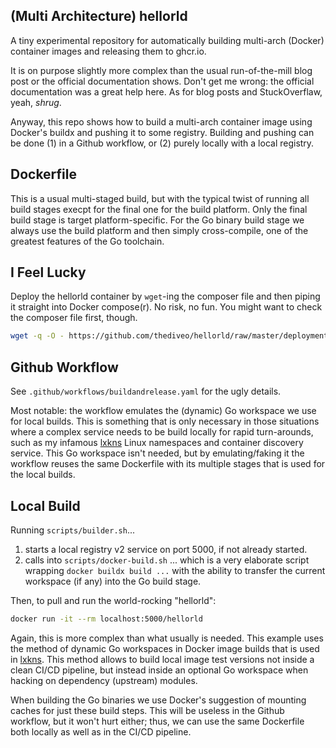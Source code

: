 ## (Multi Architecture) hellorld

A tiny experimental repository for automatically building multi-arch (Docker)
container images and releasing them to ghcr.io.

It is on purpose slightly more complex than the usual run-of-the-mill blog post
or the official documentation shows. Don't get me wrong: the official
documentation was a great help here. As for blog posts and StuckOverflaw, yeah,
*shrug*.

Anyway, this repo shows how to build a multi-arch container image using Docker's
buildx and pushing it to some registry. Building and pushing can be done (1) in
a Github workflow, or (2) purely locally with a local registry.

## Dockerfile

This is a usual multi-staged build, but with the typical twist of running all
build stages execpt for the final one for the build platform. Only the final
build stage is target platform-specific. For the Go binary build stage we always
use the build platform and then simply cross-compile, one of the greatest
features of the Go toolchain.

## I Feel Lucky

Deploy the hellorld container by `wget`-ing the composer file and then piping it
straight into Docker compose(r). No risk, no fun. You might want to check the
composer file first, though.

```bash
wget -q -O - https://github.com/thediveo/hellorld/raw/master/deployments/hellorld/docker-compose.yaml | docker compose -f - up
```

## Github Workflow

See `.github/workflows/buildandrelease.yaml` for the ugly details.

Most notable: the workflow emulates the (dynamic) Go workspace we use for local
builds. This is something that is only necessary in those situations where a
complex service needs to be build locally for rapid turn-arounds, such as my
infamous [lxkns](https://github.com/thediveo/lxkns) Linux namespaces and
container discovery service. This Go workspace isn't needed, but by
emulating/faking it the workflow reuses the same Dockerfile with its multiple
stages that is used for the local builds.

## Local Build

Running `scripts/builder.sh`...
1. starts a local registry v2 service on port 5000, if not already started.
2. calls into `scripts/docker-build.sh` ... which is a very elaborate script
   wrapping `docker buildx build ...` with the ability to transfer the current
   workspace (if any) into the Go build stage.

Then, to pull and run the world-rocking "hellorld":
```bash
docker run -it --rm localhost:5000/hellorld
```

Again, this is more complex than what usually is needed. This example uses the
method of dynamic Go workspaces in Docker image builds that is used in
[lxkns](https://github.com/thediveo/lxkns). This method allows to build local
image test versions not inside a clean CI/CD pipeline, but instead inside an
optional Go workspace when hacking on dependency (upstream) modules.

When building the Go binaries we use Docker's suggestion of mounting caches for
just these build steps. This will be useless in the Github workflow, but it
won't hurt either; thus, we can use the same Dockerfile both locally as well as
in the CI/CD pipeline.
